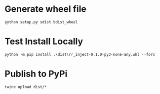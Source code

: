 
# Generate wheel file

```commandline
python setup.py sdist bdist_wheel
```

# Test Install Locally

```commandline
python -m pip install .\dist\rr_inject-0.1.0-py3-none-any.whl --forc
```

# Publish to PyPi 
```commandline
twine upload dist/*
```